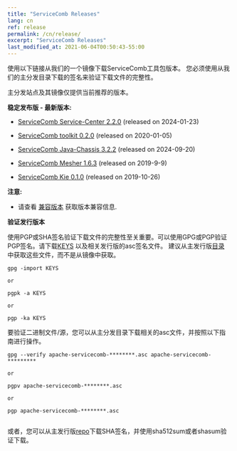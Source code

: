 ```yaml
---
title: "ServiceComb Releases"
lang: cn
ref: release
permalink: /cn/release/
excerpt: "ServiceComb Releases"
last_modified_at: 2021-06-04T00:50:43-55:00
---
```


使用以下链接从我们的一个镜像下载ServiceComb工具包版本。 您必须使用从我们的主分发目录下载的签名来验证下载文件的完整性。

主分发站点及其镜像仅提供当前推荐的版本。


**稳定发布版 - 最新版本:**
* [ServiceComb Service-Center 2.2.0](/cn/release/service-center-downloads/) (released on 2024-01-23)

* [ServiceComb toolkit 0.2.0](/cn/release/toolkit-downloads/) (released on 2020-01-05)

* [ServiceComb Java-Chassis 3.2.2](/cn/release/java-chassis-downloads/) (released on 2024-09-20)

* [ServiceComb Mesher 1.6.3](/cn/release/mesher-downloads/) (released on 2019-9-9)

* [ServiceComb Kie 0.1.0](/cn/release/kie-downloads/) (released on 2019-10-26)


**注意:**
  - 请查看 [兼容版本](/cn/release/compatibleversion) 获取版本兼容信息.


**验证发行版本**

使用PGP或SHA签名验证下载文件的完整性至关重要。可以使用GPG或PGP验证PGP签名。请下载[KEYS](https://www.apache.org/dist/servicecomb/KEYS) 以及相关发行版的asc签名文件。 建议从主发行版[目录](https://www.apache.org/dist/servicecomb/) 中获取这些文件，而不是从镜像中获取。
 ```
 gpg -import KEYS

 or

 pgpk -a KEYS

 or

 pgp -ka KEYS

```

要验证二进制文件/源，您可以从主分发目录下载相关的asc文件，并按照以下指南进行操作。

```
gpg --verify apache-servicecomb-********.asc apache-servicecomb-*********

or

pgpv apache-servicecomb-********.asc

or

pgp apache-servicecomb-********.asc


```

或者，您可以从主发行版[repo](https://www.apache.org/dist/servicecomb/)下载SHA签名，并使用sha512sum或者shasum验证下载。
